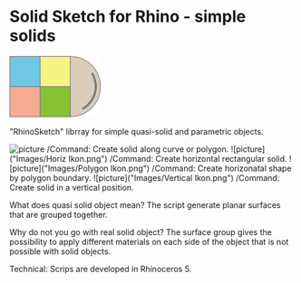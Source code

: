# Solid Sketch for Rhino - simple solids 
![picture](simples.png)

"RhinoSketch" librray for simple quasi-solid and parametric objects.

![picture]("Images/CurveIkon.png") /Command: Create solid along curve or polygon.
![picture]("Images/Horiz Ikon.png") /Command: Create horizontal rectangular solid. 
![picture]("Images/Polygon Ikon.png") /Command: Create horizonatal shape by polygon boundary.
![picture]("Images/Vertical Ikon.png") /Command: Create solid in a vertical position.

What does quasi solid object mean? 
The script generate planar surfaces that are grouped together. 

Why do not you go with real solid object?
The surface group gives the possibility to apply different materials on each side of the object that is not possible with solid objects.

Technical:
Scrips are developed in Rhinoceros 5.
